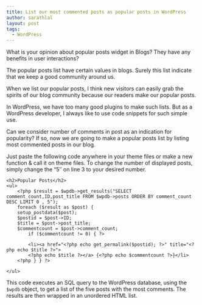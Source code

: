 ```yaml
---
title: List our most commented posts as popular posts in WordPress
author: sarathlal
layout: post
tags:
  - WordPress
---
```

What is your opinion about popular posts widget in Blogs? They have any benefits in user interactions?

The popular posts list have certain values in blogs. Surely this list indicate that we keep a good community around us.

When we list our popular posts, I think new visitors can easily grab the spirits of our blog community because our readers make our popular posts.

In WordPress, we have too many good plugins to make such lists. But as a WordPress developer, I always like to use code snippets for such simple use.

Can we consider number of comments in post as an indication for popularity? If so, now we are going to make a popular posts list by listing most commented posts in our blog.

Just paste the following code anywhere in your theme files or make a new function & call it on theme files. To change the number of displayed posts, simply change the &ldquo;5&Prime; on line 3 to your desired number.

	<h2>Popular Posts</h2>
	<ul>
		<?php $result = $wpdb->get_results("SELECT comment_count,ID,post_title FROM $wpdb->posts ORDER BY comment_count DESC LIMIT 0 , 5");
		foreach ($result as $post) {
		setup_postdata($post);
		$postid = $post->ID;
		$title = $post->post_title;
		$commentcount = $post->comment_count;
			if ($commentcount != 0) { ?>

			<li><a href="<?php echo get_permalink($postid); ?>" title="<?php echo $title ?>">
			<?php echo $title ?></a> {<?php echo $commentcount ?>}</li>
		<?php } } ?>

	</ul>

This code executes an SQL query to the WordPress database, using the `$wpdb` object, to get a list of the five posts with the most comments. The results are then wrapped in an unordered HTML list.

